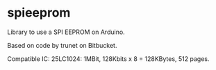 # spieeprom
Library to use a SPI EEPROM on Arduino.

Based on code by trunet on Bitbucket.

Compatible IC: 25LC1024: 1MBit, 128Kbits x 8 = 128KBytes, 512 pages.
